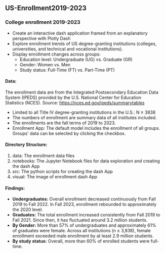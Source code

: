 ## US-Enrollment2019-2023
### College enrollment 2019-2023
- Create an interactive dash application framed from an explanatory perspective with Plotly Dash
- Explore enrollment trends of US degree-granting institutions (colleges, universities, and technical and vocational institutions).
- Display enrollment changes across groups:
    - Education level: Undergraduate (UG) vs. Graduate (GR)
    - Gender: Women vs. Men
    - Study status: Full-Time (FT) vs. Part-Time (PT)

#### Data: 
The enrollment data are from the Integrated Postsecondary Education Data System (IPEDS) provided by the U.S. National Center for Education Statistics (NCES).
Source: https://nces.ed.gov/ipeds/summarytables 
- Limited to all Title IV degree-granting institutions in the U.S.: N ≥ 3838
- The numbers of enrollment are summary data of all institutes included.
- The enrollments are the fall terms of 2019 to 2023. 
- Enrollment App: The default model includes the enrollment of all groups. Groups' data can be selected by clicking the checkbox. 

#### Directory Structure:
1. data: The enrollment data files
2. notebooks: The Jupyter Notebook files for data exploration and creating the dash App
3. src: The python scripts for creating the dash App
4. visual: The image of enrollment dash App 
   
#### Findings: 
- **Undergraduates:** Overall enrollment decreased continuously from Fall 2019 to Fall 2022. In Fall 2023, enrollment rebounded to approximately the 2020 level.
- **Graduates:** The total enrollment increased consistently from Fall 2019 to Fall 2021. Since then, it has fluctuated around 3.2 million students. 
- **By Gender:** More than 57% of undergraduates and approximately 61% of graduates were female. Across all institutions (n ≥ 3,838), female enrollment exceeded male enrollment by at least 2.9 million students.
- **By study status:** Overall, more than 60% of enrolled students were full-time.
  
